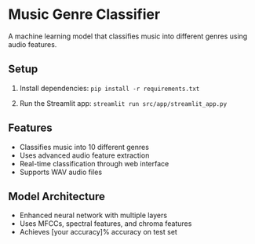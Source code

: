# Music Genre Classifier

A machine learning model that classifies music into different genres using audio features.

## Setup

1. Install dependencies:
```pip install -r requirements.txt```

2. Run the Streamlit app:
```streamlit run src/app/streamlit_app.py```

## Features

- Classifies music into 10 different genres
- Uses advanced audio feature extraction
- Real-time classification through web interface
- Supports WAV audio files

## Model Architecture

- Enhanced neural network with multiple layers
- Uses MFCCs, spectral features, and chroma features
- Achieves [your accuracy]% accuracy on test set